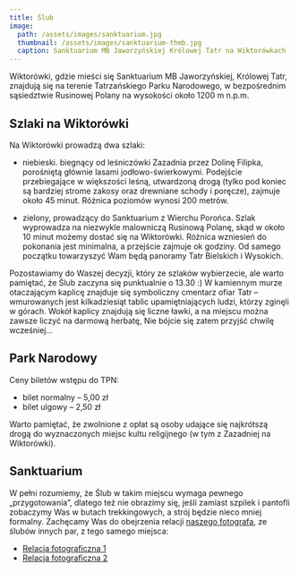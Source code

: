 ```yaml
---
title: Ślub
image:
  path: /assets/images/sanktuarium.jpg
  thumbnail: /assets/images/sanktuarium-thmb.jpg
  caption: Sanktuarium MB Jaworzyńskiej Królowej Tatr na Wiktorówkach
---
```


Wiktorówki, gdzie mieści się Sanktuarium MB Jaworzyńskiej, Królowej Tatr, znajdują się na terenie Tatrzańskiego Parku Narodowego, w bezpośrednim sąsiedztwie Rusinowej Polany na wysokości około 1200 m n.p.m.

## Szlaki na Wiktorówki

Na Wiktorówki prowadzą dwa szlaki:

- niebieski. biegnący od leśniczówki Zazadnia przez Dolinę Filipka, porośniętą głównie lasami jodłowo-świerkowymi. Podejście przebiegające w większości leśną, utwardzoną drogą (tylko pod koniec są bardziej strome zakosy oraz drewniane schody i poręcze), zajmuje około 45 minut. Różnica poziomów wynosi 200 metrów.

- zielony, prowadzący do Sanktuarium z Wierchu Porońca. Szlak wyprowadza na niezwykle malowniczą Rusinową Polanę, skąd w około 10 minut możemy dostać się na Wiktorówki. Różnica wzniesień do pokonania jest minimalna, a przejście zajmuje ok godziny. Od samego początku towarzyszyć Wam będą panoramy Tatr Bielskich i Wysokich.

Pozostawiamy do Waszej decyzji, który ze szlaków wybierzecie, ale warto pamiętać, że Ślub zaczyna się punktualnie o 13.30 :) W kamiennym murze otaczającym kaplicę znajduje się symboliczny cmentarz ofiar Tatr – wmurowanych jest kilkadziesiąt tablic upamiętniających ludzi, którzy zginęli w górach. Wokół kaplicy znajdują się liczne ławki, a na miejscu można zawsze liczyć na darmową herbatę, Nie bójcie się zatem przyjść chwilę wcześniej...

## Park Narodowy

Ceny biletów wstępu do TPN:
- bilet normalny – 5,00 zł
- bilet ulgowy – 2,50 zł

Warto pamiętać, że zwolnione z opłat są osoby udające się najkrótszą drogą do wyznaczonych miejsc kultu religijnego (w tym z Zazadniej na Wiktorówki).

## Sanktuarium

W pełni rozumiemy, że Ślub w takim miejscu wymaga pewnego „przygotowania”, dlatego też nie obrazimy się, jeśli zamiast szpilek i pantofli zobaczymy Was w butach trekkingowych, a  strój będzie nieco mniej formalny. Zachęcamy Was do obejrzenia relacji [naszego fotografa](https://dearhunter.pl), ze ślubów innych par, z tego samego miejsca:

- [Relacja fotograficzna 1](https://dearhunter.pl/olakrzys-2/)
- [Relacja fotograficzna 2](http://bridelle.pl/?p=79282)

